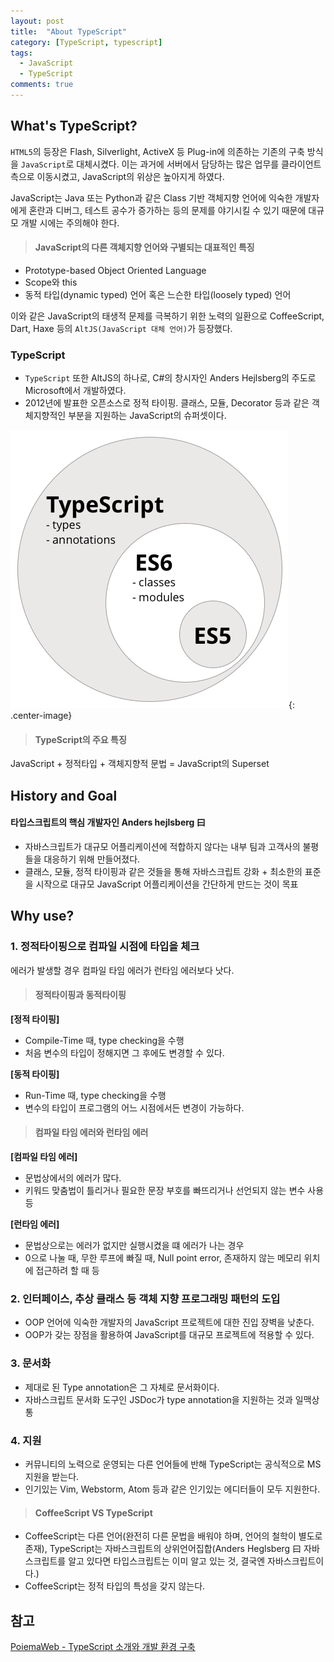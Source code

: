 ```yaml
---
layout: post
title:  "About TypeScript"
category: [TypeScript, typescript]
tags:
  - JavaScript
  - TypeScript
comments: true
---
```


## What's TypeScript?
`HTML5`의 등장은 Flash, Silverlight, ActiveX 등 Plug-in에 의존하는 기존의 구축 방식을 `JavaScript`로 대체시켰다. 이는 과거에 서버에서 담당하는 많은 업무를 클라이언트 측으로 이동시켰고, JavaScript의 위상은 높아지게 하였다.

JavaScript는 Java 또는 Python과 같은 Class 기반 객체지향 언어에 익숙한 개발자에게 혼란과 디버그, 테스트 공수가 증가하는 등의 문제를 야기시킬 수 있기 때문에 대규모 개발 시에는 주의해야 한다.

> #### JavaScript의 다른 객체지향 언어와 구별되는 대표적인 특징
- Prototype-based Object Oriented Language
- Scope와 this
- 동적 타입(dynamic typed) 언어 혹은 느슨한 타입(loosely typed) 언어 

이와 같은 JavaScript의 태생적 문제를 극복하기 위한 노력의 일환으로 CoffeeScript, Dart, Haxe 등의 `AltJS(JavaScript 대체 언어)`가 등장했다.

### TypeScript
- `TypeScript` 또한 AltJS의 하나로, C#의 창시자인 Anders Hejlsberg의 주도로 Microsoft에서 개발하였다.
- 2012년에 발표한 오픈소스로 정적 타이핑. 클래스, 모듈, Decorator 등과 같은 객체지향적인 부분을 지원하는 JavaScript의 슈퍼셋이다.

![](/assets/javascript_superset.png){: .center-image}

> #### TypeScript의 주요 특징
JavaScript + 정적타입 + 객체지향적 문법 = JavaScript의 Superset

## History and Goal
#### 타입스크립트의 핵심 개발자인 Anders hejlsberg 曰
- 자바스크립트가 대규모 어플리케이션에 적합하지 않다는 내부 팀과 고객사의 불평들을 대응하기 위해 만들어졌다.
- 클래스, 모듈, 정적 타이핑과 같은 것들을 통해 자바스크립트 강화 + 최소한의 표준을 시작으로 대규모 JavaScript 어플리케이션을 간단하게 만드는 것이 목표

## Why use?
### 1. 정적타이핑으로 컴파일 시점에 타입을 체크
에러가 발생할 경우 컴파일 타임 에러가 런타임 에러보다 낫다.

> #### 정적타이핑과 동적타이핑
**[정적 타이핑]**
- Compile-Time 때, type checking을 수행
- 처음 변수의 타입이 정해지면 그 후에도 변경할 수 있다.
>
**[동적 타이핑]**
- Run-Time 때, type checking을 수행 <br />
- 변수의 타입이 프로그램의 어느 시점에서든 변경이 가능하다.

> #### 컴파일 타임 에러와 런타임 에러
**[컴파일 타임 에러]**
- 문법상에서의 에러가 많다.
- 키워드 맞춤법이 틀리거나 필요한 문장 부호를 빠뜨리거나 선언되지 않는 변수 사용 등
>
**[런타임 에러]**
- 문법상으로는 에러가 없지만 실행시켰을 떄 에러가 나는 경우
- 0으로 나눌 때, 무한 루프에 빠질 때, Null point error, 존재하지 않는 메모리 위치에 접근하려 할 때 등 

### 2. 인터페이스, 추상 클래스 등 객체 지향 프로그래밍 패턴의 도입
- OOP 언어에 익숙한 개발자의 JavaScript 프로젝트에 대한 진입 장벽을 낮춘다.
- OOP가 갖는 장점을 활용하여 JavaScript를 대규모 프로젝트에 적용할 수 있다.

### 3. 문서화
- 제대로 된 Type annotation은 그 자체로 문서화이다.
- 자바스크립트 문서화 도구인 JSDoc가 type annotation을 지원하는 것과 일맥상통

### 4. 지원
- 커뮤니티의 노력으로 운영되는 다른 언어들에 반해 TypeScript는 공식적으로 MS 지원을 받는다.
- 인기있는 Vim, Webstorm, Atom 등과 같은 인기있는 에디터들이 모두 지원한다.

> #### CoffeeScript VS TypeScript
- CoffeeScript는 다른 언어(완전히 다른 문법을 배워야 하며, 언어의 철학이 별도로 존재), TypeScript는 자바스크립트의 상위언어집합(Anders Heglsberg 曰 자바스크립트를 알고 있다면 타입스크립트는 이미 알고 있는 것, 결국엔 자바스크립트이다.)
- CoffeeScript는 정적 타입의 특성을 갖지 않는다.

## 참고
[PoiemaWeb - TypeScript 소개와 개발 환경 구축](http://poiemaweb.com/typescript-introduction)

